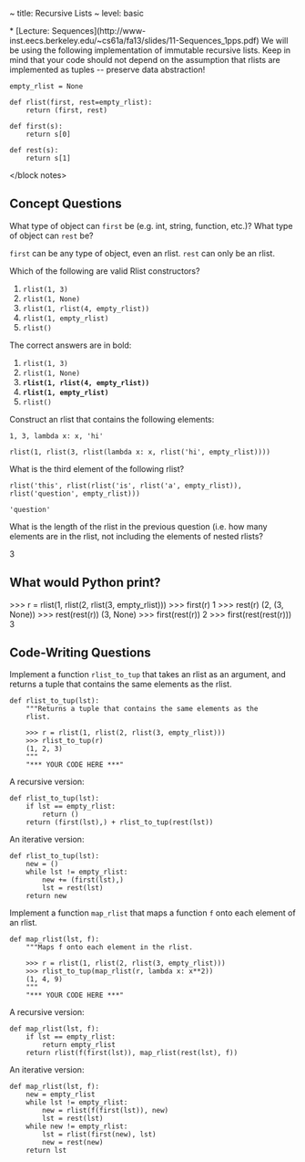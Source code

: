 ~ title: Recursive Lists
~ level: basic

<block references>
* [Lecture: Sequences](http://www-inst.eecs.berkeley.edu/~cs61a/fa13/slides/11-Sequences_1pps.pdf)
</block references>

<block notes>
We will be using the following implementation of immutable recursive
lists. Keep in mind that your code should not depend on the assumption
that rlists are implemented as tuples -- preserve data abstraction!

    empty_rlist = None

    def rlist(first, rest=empty_rlist):
        return (first, rest)

    def first(s):
        return s[0]

    def rest(s):
        return s[1]
</block notes>

<block contents>

Concept Questions
-----------------

<question>

What type of object can `first` be (e.g.  int, string, function, etc.)?
What type of object can `rest` be?

<solution>

`first` can be any type of object, even an rlist. `rest` can only be an
rlist.

</solution>

<question>

Which of the following are valid Rlist constructors?

1. `rlist(1, 3)`
2. `rlist(1, None)`
3. `rlist(1, rlist(4, empty_rlist))`
4. `rlist(1, empty_rlist)`
5. `rlist()`

<solution>

The correct answers are in bold:

1. `rlist(1, 3)`
2. `rlist(1, None)`
3. **`rlist(1, rlist(4, empty_rlist))`**
4. **`rlist(1, empty_rlist)`**
5. `rlist()`

</solution>

<question>

Construct an rlist that contains the following elements:

    1, 3, lambda x: x, 'hi'

<solution>

    rlist(1, rlist(3, rlist(lambda x: x, rlist('hi', empty_rlist))))

</solution>

<question>

What is the third element of the following rlist?

    rlist('this', rlist(rlist('is', rlist('a', empty_rlist)), rlist('question', empty_rlist)))

<solution>

`'question'`

</solution>

<question>

What is the length of the rlist in the previous question (i.e. how many
elements are in the rlist, not including the elements of nested rlists?

<solution>

3

</solution>

What would Python print?
------------------------

<question>

<prompt>
    >>> r = rlist(1, rlist(2, rlist(3, empty_rlist)))
    >>> first(r)
    1
    >>> rest(r)
    (2, (3, None))
    >>> rest(rest(r))
    (3, None)
    >>> first(rest(r))
    2
    >>> first(rest(rest(r)))
    3
</prompt>

Code-Writing Questions
----------------------

<question>

Implement a function `rlist_to_tup` that takes an rlist as an argument, and
returns a tuple that contains the same elements as the rlist.

    def rlist_to_tup(lst):
        """Returns a tuple that contains the same elements as the
        rlist.

        >>> r = rlist(1, rlist(2, rlist(3, empty_rlist)))
        >>> rlist_to_tup(r)
        (1, 2, 3)
        """
        "*** YOUR CODE HERE ***"

<solution>

A recursive version:

    def rlist_to_tup(lst):
        if lst == empty_rlist:
            return ()
        return (first(lst),) + rlist_to_tup(rest(lst))

An iterative version:

    def rlist_to_tup(lst):
        new = ()
        while lst != empty_rlist:
            new += (first(lst),)
            lst = rest(lst)
        return new

</solution>

<question>

Implement a function `map_rlist` that maps a function `f` onto each element of
an rlist.

    def map_rlist(lst, f):
        """Maps f onto each element in the rlist.

        >>> r = rlist(1, rlist(2, rlist(3, empty_rlist)))
        >>> rlist_to_tup(map_rlist(r, lambda x: x**2))
        (1, 4, 9)
        """
        "*** YOUR CODE HERE ***"

<solution>

A recursive version:

    def map_rlist(lst, f):
        if lst == empty_rlist:
            return empty_rlist
        return rlist(f(first(lst)), map_rlist(rest(lst), f))

An iterative version:

    def map_rlist(lst, f):
        new = empty_rlist
        while lst != empty_rlist:
            new = rlist(f(first(lst)), new)
            lst = rest(lst)
        while new != empty_rlist:
            lst = rlist(first(new), lst)
            new = rest(new)
        return lst

</solution>
</block contents>
